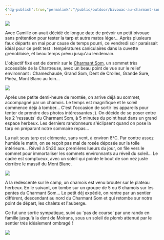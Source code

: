 ```yaml
---
{"dg-publish":true,"permalink":"/public/outdoor/bivouac-au-charmant-som-02-juin-2012/"}
---
```



![](./IMG_5934.JPG)

Avec Camille on avait décidé de longue date de prévoir un petit bivouac
sans prétention pour tester la tarp et autre matos léger... Après
plusieurs faux départs en mai pour cause de temps pourri, ce vendredi
soir paraissait idéal pour ce petit test : températures caniculaires
dans la cuvette grenobloise, et beau temps prévu jusqu'au lendemain.

L'objectif fixé est de dormir sur le [Charmant
Som](http://fr.wikipedia.org/wiki/Charmant_Som), un sommet très
accessible de la Chartreuse, avec un beau point de vue sur le relief
environnant : Chamechaude, Grand Som, Dent de Crolles, Grande Sure,
Pinéa, Mont Blanc au loin...

![](./IMG_5912.JPG)

Après une petite demi-heure de montée, on arrive déjà au sommet,
accompagné par un chamois. Le temps est magnifique et le soleil commence
déjà à tomber... C'est l'occasion de sortir les appareils pour tenter de
prendre des photos intéressantes ;). On décide de se poser entre les 2
'ressauts' du Charmant Som, à 5 minutes du point haut dans un grand
espace herbeux. Les derniers randonneurs s'éclipsent quand on pose la
tarp en préparant notre sommaire repas...

La nuit sous tarp est clémente, sans vent, à environ 8°C. Par contre
assez humide le matin, on se reçoit pas mal de rosée déposée sur la
toile intérieure... Réveil à 5h30 aux premières lueurs du jour, on file
vers le sommet pour immortaliser les sommets environnants au réveil du
soleil... Le cadre est somptueux, avec un soleil qui pointe le bout de
son nez juste derrière le massif du Mont Blanc.

![](./IMG_5920.JPG)

A la redescente sur le camp, un chamois est venu brouter sur le plateau
herbeux. En le suivant, on tombe sur un groupe de 5 ou 6 chamois sur les
pentes du Charmant Som... Le petit déj expédié, on rentre par un sentier
différent, descendant au nord du Charmant Som et qui retombe sur notre
point de départ, les chalets et l'auberge.

Ce fut une sortie sympatique, suivi au 'pas de course' par une rando en
famille jusqu'à la dent de Moirans, sous un soleil de plomb attenué par
le sentier très idéalement ombragé !

![](./IMG_5946.JPG)
